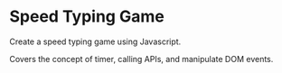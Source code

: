 # Speed Typing Game
Create a speed typing game using Javascript. 

Covers the concept of timer, calling APIs, and manipulate DOM events. 

